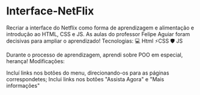 # Interface-NetFlix
Recriar a interface do Netflix como forma de aprendizagem e alimentação e introdução ao HTML, CSS e JS. As aulas do professor Felipe Aguiar foram decisivas para ampliar o aprendizado!
Tecnologias:
💻 Html
⚡CSS
🛡 JS

Durante o processo de aprendizagem, aprendi sobre POO em especial, herança!
Modificações:

Incluí links nos botões do menu, direcionando-os para as páginas correspondetes;
Inclui links nos botões "Assista Agora" e "Mais informações"
